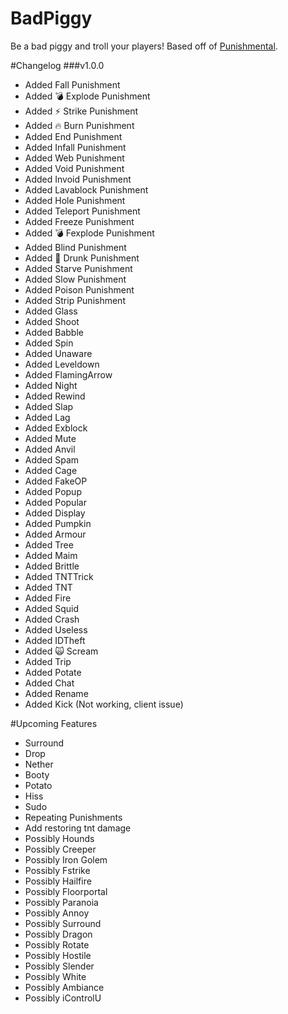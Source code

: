 # BadPiggy
Be a bad piggy and troll your players! Based off of [Punishmental](http://dev.bukkit.org/bukkit-plugins/punishmental/). 

#Changelog
###v1.0.0
* Added Fall Punishment
* Added :bomb: Explode Punishment 
* Added :zap: Strike Punishment
* Added :fire: Burn Punishment
* Added End Punishment
* Added Infall Punishment
* Added Web Punishment
* Added Void Punishment
* Added Invoid Punishment
* Added Lavablock Punishment
* Added Hole Punishment
* Added Teleport Punishment
* Added Freeze Punishment
* Added :bomb: Fexplode Punishment
* Added Blind Punishment
* Added :beer: Drunk Punishment
* Added Starve Punishment
* Added Slow Punishment
* Added Poison Punishment
* Added Strip Punishment
* Added Glass
* Added Shoot
* Added Babble
* Added Spin
* Added Unaware
* Added Leveldown
* Added FlamingArrow
* Added Night
* Added Rewind
* Added Slap
* Added Lag
* Added Exblock
* Added Mute
* Added Anvil
* Added Spam
* Added Cage
* Added FakeOP
* Added Popup
* Added Popular
* Added Display
* Added Pumpkin
* Added Armour 
* Added Tree
* Added Maim
* Added Brittle
* Added TNTTrick 
* Added TNT
* Added Fire
* Added Squid
* Added Crash
* Added Useless
* Added IDTheft
* Added :scream_cat: Scream 
* Added Trip
* Added Potate
* Added Chat
* Added Rename
* Added Kick (Not working, client issue)

#Upcoming Features
* Surround
* Drop
* Nether
* Booty
* Potato
* Hiss
* Sudo
* Repeating Punishments
* Add restoring tnt damage
* Possibly Hounds
* Possibly Creeper
* Possibly Iron Golem
* Possibly Fstrike
* Possibly Hailfire
* Possibly Floorportal
* Possibly Paranoia
* Possibly Annoy
* Possibly Surround
* Possibly Dragon
* Possibly Rotate
* Possibly Hostile
* Possibly Slender
* Possibly White
* Possibly Ambiance
* Possibly iControlU
